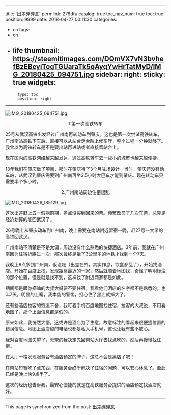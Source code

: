 
---
title: '出差碎碎念'
permlink: 276dfu
catalog: true
toc_nav_num: true
toc: true
position: 9999
date: 2018-04-27 00:11:30
categories:
- cn
tags:
- cn
- life
thumbnail: https://steemitimages.com/DQmVX7vN3bvhefBzEBeyiTogTGUaraTk5qAyqYwHrTatMyD/IMG_20180425_094751.jpg
sidebar:
    right:
        sticky: true
widgets:
    -
        type: toc
        position: right
---


![IMG_20180425_094751.jpg](https://steemitimages.com/DQmVX7vN3bvhefBzEBeyiTogTGUaraTk5qAyqYwHrTatMyD/IMG_20180425_094751.jpg)

<center>1.第一次高铁转车</center>

25号从武汉高铁出发经过广州南再转动车到肇庆。这也是第一次尝试高铁转车，广州南站高铁下车后，直接可以从站台走台阶上候车厅，整个过程一分钟就够了。我曾以为高铁转车是不是要出站再进站或者直接留站台上。

现在国内的高铁网络越来越发达，通过高铁转车去一些小的城市也越来越便捷。

13年我们在肇庆做了项目，那时在肇庆待了3个月驻场设计。当时，肇庆还没有动车站，从武汉到肇庆需要到广州南再坐2.5小时大巴车才能到肇庆。现在转动车只需要半个多小时。


<center>2.广州南站周边住宿很乱</center>

![IMG_20180426_185129.jpg](https://steemitimages.com/DQmP2omN4C1hys2GAEmNW5WAXXziNwV4RcTEQqNM5Me9Eui/IMG_20180426_185129.jpg)

这次出差赶上五一假期前期，差点没买到回来的票。频繁改签了几次车票，总算是经济划算的能回武汉了。

26号晚上从肇庆动车到广州南，晚上需要在南站附近留宿一晚，赶27号一大早的高铁回武汉。

广州南站不清楚是不是太偏，周边没有什么熟悉的快捷酒店。3年前，我就在广州南因为住宿折腾过一次，那次最终是坐了3公里多的地铁才找到一个7天。

我晚上8点多到广州南，饭没吃（出差在外，其实作息，饮食都乱了），开始找酒店。开始在百度上找，发现距离最近的一家，然后就顺着地图找，奇怪了明明标注的那个位置，但是就是找不到，这样找了附近两家都是如此。

期间都是跟你搭讪的大叔大妈要不要住宿，我看他们酒店的名字都不是熟悉的，也叫7天，明显的上寨，我本能的警惕，担心住了黑店就掉大了。

还有些酒店拉客的穷追不舍，我盯着手机百度地图找住宿，拉客的大叔说，不用看地图了，那个上面信息都是假的。

原来如此，我恍然大悟。这或许是酒店为了生意，故意标注的看起来很便捷位置的错误信息。地图上酒店留的电话也都是私人手机号，这也让我有些不放心。

我对百度地图失望了，无奈的我决定先回南站大厅去找点吃的，然后再慢慢找住宿。

在大厅一楼发现服务台有酒店预定的牌子，这总不会是黑店了吧！

在南站短暂吃了点东西，在服务台终于解决了住宿的问题，可以安心休息了。至此已经是晚上快9点半了。

这次的经历也告诉我，最安心便捷的就是在高铁服务台提供的酒店预定找酒店就好。

- - -

This page is synchronized from the post: [出差碎碎念](https://steemit.com/@yellowbird/276dfu)
